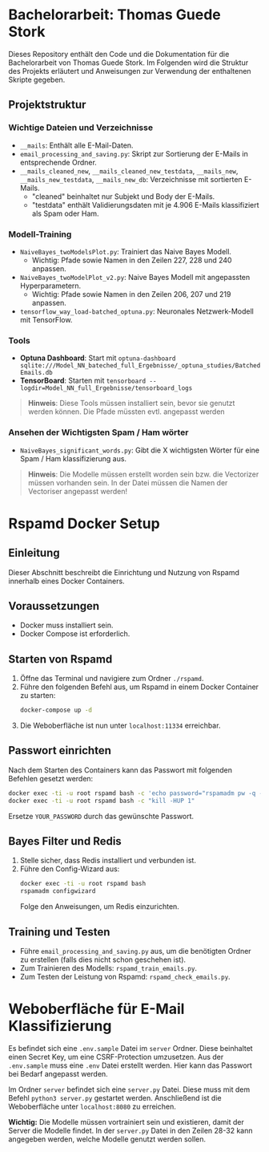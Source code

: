 
# Bachelorarbeit: Thomas Guede Stork

Dieses Repository enthält den Code und die Dokumentation für die Bachelorarbeit von Thomas Guede Stork. Im Folgenden wird die Struktur des Projekts erläutert und Anweisungen zur Verwendung der enthaltenen Skripte gegeben.

## Projektstruktur

### Wichtige Dateien und Verzeichnisse

- `__mails`: Enthält alle E-Mail-Daten.
- `email_processing_and_saving.py`: Skript zur Sortierung der E-Mails in entsprechende Ordner.
- `__mails_cleaned_new`, `__mails_cleaned_new_testdata`, `__mails_new`, `__mails_new_testdata`, `__mails_new_db`: Verzeichnisse mit sortierten E-Mails.
  - "cleaned" beinhaltet nur Subjekt und Body der E-Mails.
  - "testdata" enthält Validierungsdaten mit je 4.906 E-Mails klassifiziert als Spam oder Ham.

### Modell-Training

- `NaiveBayes_twoModelsPlot.py`: Trainiert das Naive Bayes Modell.
  - Wichtig: Pfade sowie Namen in den Zeilen 227, 228 und 240 anpassen.
- `NaiveBayes_twoModelPlot_v2.py`: Naive Bayes Modell mit angepassten Hyperparametern.
  - Wichtig: Pfade sowie Namen in den Zeilen 206, 207 und 219 anpassen.
- `tensorflow_way_load-batched_optuna.py`: Neuronales Netzwerk-Modell mit TensorFlow.

### Tools

- **Optuna Dashboard**: Start mit `optuna-dashboard sqlite:///Model_NN_bateched_full_Ergebnisse/_optuna_studies/BatchedEmails.db`
- **TensorBoard**: Starten mit `tensorboard --logdir=Model_NN_full_Ergebnisse/tensorboard_logs`

> **Hinweis**: Diese Tools müssen installiert sein, bevor sie genutzt werden können. Die Pfade müssten evtl. angepasst werden


### Ansehen der Wichtigsten Spam / Ham wörter

- `NaiveBayes_significant_words.py`: Gibt die X wichtigsten Wörter für eine Spam / Ham klassifizierung aus.

> **Hinweis**: Die Modelle müssen erstellt worden sein bzw. die Vectorizer müssen vorhanden sein. In der Datei müssen die Namen der Vectoriser angepasst werden!

# Rspamd Docker Setup

## Einleitung

Dieser Abschnitt beschreibt die Einrichtung und Nutzung von Rspamd innerhalb eines Docker Containers.

## Voraussetzungen

- Docker muss installiert sein.
- Docker Compose ist erforderlich.

## Starten von Rspamd

1. Öffne das Terminal und navigiere zum Ordner `./rspamd`.
2. Führe den folgenden Befehl aus, um Rspamd in einem Docker Container zu starten:
   ```sh
   docker-compose up -d
   ```
3. Die Weboberfläche ist nun unter `localhost:11334` erreichbar.

## Passwort einrichten

Nach dem Starten des Containers kann das Passwort mit folgenden Befehlen gesetzt werden:
```sh
docker exec -ti -u root rspamd bash -c 'echo password="rspamadm pw -q -p YOUR_PASSWORD" > /etc/rspamd/local.d/worker-controller.inc'
docker exec -ti -u root rspamd bash -c "kill -HUP 1"
```
Ersetze `YOUR_PASSWORD` durch das gewünschte Passwort.

## Bayes Filter und Redis

1. Stelle sicher, dass Redis installiert und verbunden ist.
2. Führe den Config-Wizard aus:
   ```sh
   docker exec -ti -u root rspamd bash
   rspamadm configwizard
   ```
   Folge den Anweisungen, um Redis einzurichten.

## Training und Testen

- Führe `email_processing_and_saving.py` aus, um die benötigten Ordner zu erstellen (falls dies nicht schon geschehen ist).
- Zum Trainieren des Modells: `rspamd_train_emails.py`.
- Zum Testen der Leistung von Rspamd: `rspamd_check_emails.py`.



# Weboberfläche für E-Mail Klassifizierung

Es befindet sich eine `.env.sample` Datei im `server` Ordner. Diese beinhaltet einen Secret Key, um eine CSRF-Protection umzusetzen. Aus der `.env.sample` muss eine `.env` Datei erstellt werden. Hier kann das Passwort bei Bedarf angepasst werden.


Im Ordner `server` befindet sich eine `server.py` Datei. Diese muss mit dem Befehl `python3 server.py` gestartet werden. Anschließend ist die Weboberfläche unter `localhost:8080` zu erreichen.

**Wichtig:** Die Modelle müssen vortrainiert sein und existieren, damit der Server die Modelle findet. In der `server.py` Datei in den Zeilen 28-32 kann angegeben werden, welche Modelle genutzt werden sollen.
